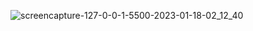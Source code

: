![screencapture-127-0-0-1-5500-2023-01-18-02_12_40](https://user-images.githubusercontent.com/121231314/213008594-2a92261f-a2e5-43b8-890b-66685ad5aaf1.png)
